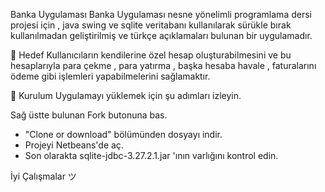 Banka Uygulaması
Banka Uygulaması nesne yönelimli programlama dersi projesi için , java swing ve sqlite veritabanı kullanılarak sürükle bırak kullanılmadan geliştirilmiş ve türkçe açıklamaları bulunan bir uygulamadır.

🚀 Hedef
Kullanıcıların kendilerine özel hesap oluşturabilmesini ve bu hesaplarıyla para çekme , para yatırma , başka hesaba havale , faturalarını ödeme gibi işlemleri yapabilmelerini sağlamaktır.

🔌 Kurulum
Uygulamayı yüklemek için şu adımları izleyin.

Sağ üstte bulunan Fork butonuna bas.
- "Clone or download" bölümünden dosyayı indir.
- Projeyi Netbeans'de aç.
- Son olarakta sqlite-jdbc-3.27.2.1.jar 'ının varlığını kontrol edin.

İyi Çalışmalar ツ
